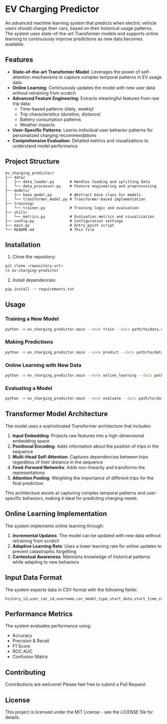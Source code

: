# EV Charging Predictor

An advanced machine learning system that predicts when electric vehicle users should charge their cars, based on their historical usage patterns. The system uses state-of-the-art Transformer models and supports online learning to continuously improve predictions as new data becomes available.

## Features

- **State-of-the-art Transformer Model**: Leverages the power of self-attention mechanisms to capture complex temporal patterns in EV usage data
- **Online Learning**: Continuously updates the model with new user data without retraining from scratch
- **Advanced Feature Engineering**: Extracts meaningful features from raw trip data:
  - Time-based patterns (daily, weekly)
  - Trip characteristics (duration, distance)
  - Battery consumption patterns
  - Weather impacts
- **User-Specific Patterns**: Learns individual user behavior patterns for personalized charging recommendations
- **Comprehensive Evaluation**: Detailed metrics and visualizations to understand model performance

## Project Structure

```
ev_charging_predictor/
├── data/
│   ├── data_loader.py       # Handles loading and splitting data
│   └── data_processor.py    # Feature engineering and preprocessing
├── models/
│   ├── base_model.py        # Abstract base class for models
│   └── transformer_model.py # Transformer-based implementation
├── training/
│   └── trainer.py           # Training logic and evaluation
├── utils/
│   └── metrics.py           # Evaluation metrics and visualization
├── config.py                # Configuration settings
├── main.py                  # Entry point script
└── README.md                # This file
```

## Installation

1. Clone the repository:
```bash
git clone <repository-url>
cd ev-charging-predictor
```

2. Install dependencies:
```bash
pip install -r requirements.txt
```

## Usage

### Training a New Model

```bash
python -m ev_charging_predictor.main --mode train --data path/to/data.csv --model_dir models/ --epochs 20
```

### Making Predictions

```bash
python -m ev_charging_predictor.main --mode predict --data path/to/data.csv --model_path models/ev_charging_model.pt
```

### Online Learning with New Data

```bash
python -m ev_charging_predictor.main --mode online_learning --data path/to/original_data.csv --model_path models/ev_charging_model.pt --new_data path/to/new_data.csv
```

### Evaluating a Model

```bash
python -m ev_charging_predictor.main --mode evaluate --data path/to/data.csv --model_path models/ev_charging_model.pt
```

## Transformer Model Architecture

The model uses a sophisticated Transformer architecture that includes:

1. **Input Embedding**: Projects raw features into a high-dimensional embedding space
2. **Positional Encoding**: Adds information about the position of trips in the sequence
3. **Multi-Head Self-Attention**: Captures dependencies between trips regardless of their distance in the sequence
4. **Feed-Forward Networks**: Adds non-linearity and transforms the representations
5. **Attention Pooling**: Weighting the importance of different trips for the final prediction

This architecture excels at capturing complex temporal patterns and user-specific behaviors, making it ideal for predicting charging needs.

## Online Learning Implementation

The system implements online learning through:

1. **Incremental Updates**: The model can be updated with new data without retraining from scratch
2. **Adaptive Learning Rate**: Uses a lower learning rate for online updates to prevent catastrophic forgetting
3. **Contextual Awareness**: Maintains knowledge of historical patterns while adapting to new behaviors

## Input Data Format

The system expects data in CSV format with the following fields:

```
history_id,user_car_id,username,car_model,type,start_date,start_time,start_location_latitude,start_location_longitude,end_date,end_time,end_location_latitude,end_location_longitude,weather,paid,end_battery_level
```

## Performance Metrics

The system evaluates performance using:

- Accuracy
- Precision & Recall
- F1 Score
- ROC AUC
- Confusion Matrix

## Contributing

Contributions are welcome! Please feel free to submit a Pull Request.

## License

This project is licensed under the MIT License - see the LICENSE file for details. 